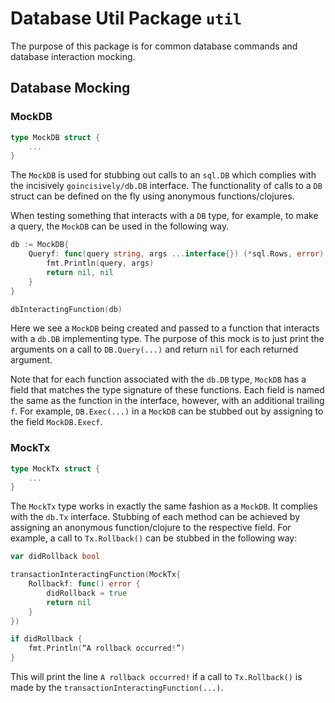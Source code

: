 Database Util Package `util`
===========================

The purpose of this package is for common database commands and database interaction mocking.

## Database Mocking

### MockDB

```go
type MockDB struct {
    ...
}
```

The `MockDB` is used for stubbing out calls to an `sql.DB` which complies with the incisively `goincisively/db.DB` interface.
The functionality of calls to a `DB` struct can be defined on the fly using anonymous functions/clojures.

When testing something that interacts with a `DB` type, for example, to make a query, the `MockDB` can be used in the following way.
```go
db := MockDB{
    Queryf: func(query string, args ...interface{}) (*sql.Rows, error) {
        fmt.Println(query, args)
        return nil, nil
    }
}

dbInteractingFunction(db)
```

Here we see a `MockDB` being created and passed to a function that interacts with a `db.DB` implementing type.
The purpose of this mock is to just print the arguments on a call to `DB.Query(...)` and return `nil` for each returned argument.

Note that for each function associated with the `db.DB` type, `MockDB` has a field that matches the type signature of these functions. 
Each field is named the same as the function in the interface, however, with an additional trailing `f`.
For example, `DB.Exec(...)` in a `MockDB` can be stubbed out by assigning to the field `MockDB.Execf`.

### MockTx

```go
type MockTx struct {
    ...
}
```

The `MockTx` type works in exactly the same fashion as a `MockDB`. It complies with the `db.Tx` interface.
Stubbing of each method can be achieved by assigning an anonymous function/clojure to the respective field.
For example, a call to `Tx.Rollback()` can be stubbed in the following way:
```go
var didRollback bool

transactionInteractingFunction(MockTx{
    Rollbackf: func() error {
        didRollback = true
        return nil
    }
})

if didRollback {
    fmt.Println(“A rollback occurred!”)
}
```
This will print the line `A rollback occurred!` if a call to `Tx.Rollback()` is made by the `transactionInteractingFunction(...)`.
